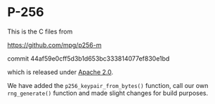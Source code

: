 # P-256

This is the C files from 

https://github.com/mpg/p256-m

commit 44af59e0cff5d3b1d653bc333814077ef830e1bd

which is released under [Apache 2.0](LICENSE).

We have added the `p256_keypair_from_bytes()` function, call our own
`rng_generate()` function and made slight changes for build purposes.
